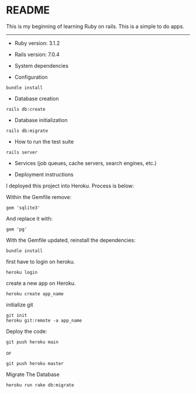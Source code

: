# README

This is my beginning of learning Ruby on rails.
This is a simple to do apps.

---

* Ruby version:
    3.1.2
* Rails version:
    7.0.4
* System dependencies

* Configuration
```
bundle install
```
* Database creation
```
rails db:create
```
* Database initialization
```
rails db:migrate
```
* How to run the test suite
```
rails server
```

* Services (job queues, cache servers, search engines, etc.)

* Deployment instructions

I deployed this project into Heroku. Process is below:

Within the Gemfile remove:

```
gem 'sqlite3'
```
And replace it with:
```
gem 'pg'
```
With the Gemfile updated, reinstall the dependencies:
```
bundle install
```
first have to login on heroku.
```
heroku login
```
create a new app on Heroku.
```
heroku create app_name
```
initialize git
```
git init
heroku git:remote -a app_name
```
Deploy the code:
```
git push heroku main
```
or
```
git push heroku master
```
Migrate The Database
```
heroku run rake db:migrate
```
